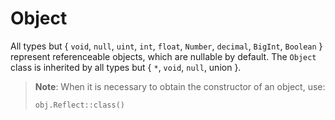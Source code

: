 # Object

All types but \{ `void`, `null`, `uint`, `int`, `float`, `Number`, `decimal`, `BigInt`, `Boolean` \} represent referenceable objects, which are nullable by default. The `Object` class is inherited by all types but \{ `*`, `void`, `null`, union \}.

<blockquote>

**Note**: When it is necessary to obtain the constructor of an object, use:

```
obj.Reflect::class()
```

</blockquote>